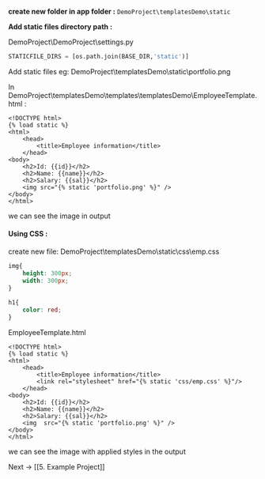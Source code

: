 **create new folder in app folder :**
`DemoProject\templatesDemo\static`

**Add static files directory path :**

DemoProject\DemoProject\settings.py
```python
STATICFILE_DIRS = [os.path.join(BASE_DIR,'static')]
```

Add static files 
eg: DemoProject\templatesDemo\static\portfolio.png

In DemoProject\templatesDemo\templates\templatesDemo\EmployeeTemplate.html :
```django
<!DOCTYPE html>
{% load static %}
<html>
    <head>
        <title>Employee information</title>
    </head>
<body>
    <h2>Id: {{id}}</h2>
    <h2>Name: {{name}}</h2>
    <h2>Salary: {{sal}}</h2>
    <img src="{% static 'portfolio.png' %}" />
</body>
</html>
```

we can see the image in output

#### Using CSS :

create new file: DemoProject\templatesDemo\static\css\emp.css
```css
img{
    height: 300px;
    width: 300px;
}
  
h1{
    color: red;
}
```

EmployeeTemplate.html
```django
<!DOCTYPE html>
{% load static %}
<html>
    <head>
        <title>Employee information</title>
        <link rel="stylesheet" href="{% static 'css/emp.css' %}"/>
    </head>
<body>
    <h2>Id: {{id}}</h2>
    <h2>Name: {{name}}</h2>
    <h2>Salary: {{sal}}</h2>
    <img  src="{% static 'portfolio.png' %}" />
</body>
</html>
```

we can see the image with applied styles in the output

Next -> [[5. Example Project]]